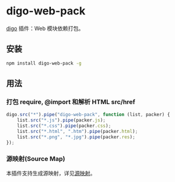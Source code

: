 # digo-web-pack
[digo](https://github.com/digojs/digo) 插件：Web 模块依赖打包。

## 安装
```bash
npm install digo-web-pack -g
```

## 用法
### 打包 require, @import 和解析 HTML src/href
```js
digo.src("*").pipe("digo-web-pack", function (list, packer) {
    list.src("*.js").pipe(packer.js);
    list.src("*.css").pipe(packer.css);
    list.src("*.html", ".htm").pipe(packer.html);
    list.src("*.png", "*.jpg").pipe(packer.res);
});
```

### 源映射(Source Map)
本插件支持生成源映射，详见[源映射](https://github.com/digo/digo/wiki/源映射)。
